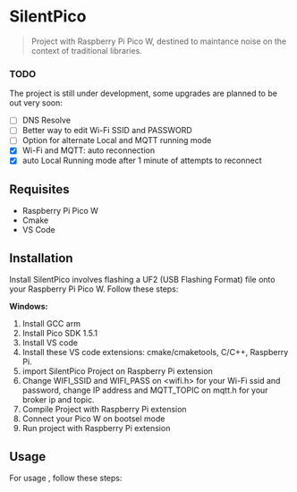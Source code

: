 # SilentPico

> Project with Raspberry Pi Pico W, destined to maintance noise on the context of traditional libraries.

### TODO

The project is still under development, some upgrades are planned to be out very soon:

- [ ] DNS Resolve
- [ ] Better way to edit Wi-Fi SSID and PASSWORD
- [ ] Option for alternate Local and MQTT running mode
- [x] Wi-Fi and MQTT: auto reconnection
- [x] auto Local Running mode after 1 minute of attempts to reconnect

## Requisites

- Raspberry Pi Pico W
- Cmake
- VS Code

## Installation

Install SilentPico involves flashing a UF2 (USB Flashing Format) file onto your Raspberry Pi Pico W. Follow these steps:

**Windows:**

1. Install GCC arm
2. Install Pico SDK 1.5.1
3. Install VS code
4. Install these VS code extensions: cmake/cmaketools, C/C++, Raspberry Pi.
5. import SilentPico Project on Raspberry Pi extension
6. Change WIFI_SSID and WIFI_PASS on <wifi.h> for your Wi-Fi ssid and password, change IP address and MQTT_TOPIC on mqtt.h for your broker ip and topic.
7. Compile Project with Raspberry Pi extension
8. Connect your Pico W on bootsel mode
9. Run project with Raspberry Pi extension

## Usage

For usage <SilentPico>, follow these steps:
